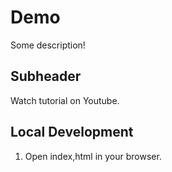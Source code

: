 # Demo

Some description!

## Subheader

Watch tutorial on Youtube.


## Local Development

1. Open index,html in your browser.